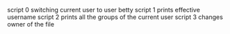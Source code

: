 script 0 switching current user to user betty
script 1 prints effective username
script 2 prints all the groups of the current user
script 3 changes owner of the file
